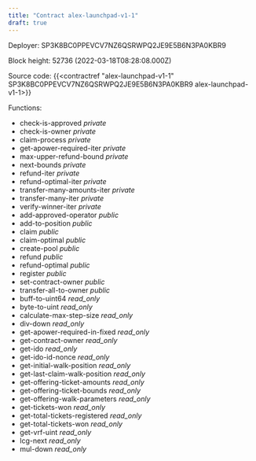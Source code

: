 ```yaml
---
title: "Contract alex-launchpad-v1-1"
draft: true
---
```

Deployer: SP3K8BC0PPEVCV7NZ6QSRWPQ2JE9E5B6N3PA0KBR9


 



Block height: 52736 (2022-03-18T08:28:08.000Z)

Source code: {{<contractref "alex-launchpad-v1-1" SP3K8BC0PPEVCV7NZ6QSRWPQ2JE9E5B6N3PA0KBR9 alex-launchpad-v1-1>}}

Functions:

* check-is-approved _private_
* check-is-owner _private_
* claim-process _private_
* get-apower-required-iter _private_
* max-upper-refund-bound _private_
* next-bounds _private_
* refund-iter _private_
* refund-optimal-iter _private_
* transfer-many-amounts-iter _private_
* transfer-many-iter _private_
* verify-winner-iter _private_
* add-approved-operator _public_
* add-to-position _public_
* claim _public_
* claim-optimal _public_
* create-pool _public_
* refund _public_
* refund-optimal _public_
* register _public_
* set-contract-owner _public_
* transfer-all-to-owner _public_
* buff-to-uint64 _read_only_
* byte-to-uint _read_only_
* calculate-max-step-size _read_only_
* div-down _read_only_
* get-apower-required-in-fixed _read_only_
* get-contract-owner _read_only_
* get-ido _read_only_
* get-ido-id-nonce _read_only_
* get-initial-walk-position _read_only_
* get-last-claim-walk-position _read_only_
* get-offering-ticket-amounts _read_only_
* get-offering-ticket-bounds _read_only_
* get-offering-walk-parameters _read_only_
* get-tickets-won _read_only_
* get-total-tickets-registered _read_only_
* get-total-tickets-won _read_only_
* get-vrf-uint _read_only_
* lcg-next _read_only_
* mul-down _read_only_
